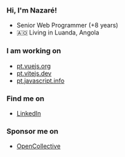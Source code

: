 ### Hi, I'm Nazaré!

- Senior Web Programmer (+8 years)
- 🇦🇴 Living in Luanda, Angola

### I am working on

- [pt.vuejs.org](https://github.com/vuejs-translations/docs-pt)
- [pt.vitejs.dev](https://github.com/vitejs/docs-pt)
- [pt.javascript.info](https://github.com/javascript-tutorial/pt.javascript.info)

### Find me on

- [LinkedIn](https://linkedin.com/in/nazarepiedady)

### Sponsor me on

- [OpenCollective](https://opencollective.com/nazarepiedady)
